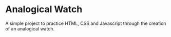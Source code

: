# Analogical Watch

A simple project to practice HTML, CSS and Javascript through the creation of an analogical watch. 